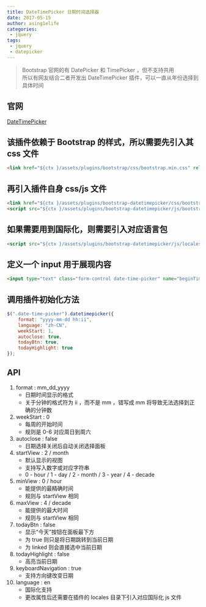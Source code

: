```yaml
---
title: DateTimePicker 日期时间选择器
date: 2017-05-15
author: asing1elife
categories:
 - jquery
tags:
 - jquery
 - datepicker
---
```

> Bootstrap 官网的有 DatePicker 和 TimePicker ，但不支持共用  
> 所以有网友结合二者开发出 DateTimePicker 插件，可以一直从年份选择到具体时间  

## 官网
[DateTimePicker](http://www.bootcss.com/p/bootstrap-datetimepicker/)

## 该插件依赖于 Bootstrap 的样式，所以需要先引入其 css 文件
```html
<link href="${ctx }/assets/plugins/bootstrap/css/bootstrap.min.css" rel="stylesheet" type="text/css">
```

## 再引入插件自身 css/js 文件
```html
<link href="${ctx }/assets/plugins/bootstrap-datetimepicker/css/bootstrap-datetimepicker.css" rel="stylesheet" type="text/css"/>
<script src="${ctx }/assets/plugins/bootstrap-datetimepicker/js/bootstrap-datetimepicker.js" type="text/javascript"></script>
```

## 如果需要用到国际化，则需要引入对应语言包
```html
<script src="${ctx }/assets/plugins/bootstrap-datetimepicker/js/locales/bootstrap-datetimepicker.zh-CN.js" type="text/javascript"></script>
```

## 定义一个 input 用于展现内容
```html
<input type="text" class="form-control date-time-picker" name="beginTime" readonly>
```

## 调用插件初始化方法
```js 
$(".date-time-picker").datetimepicker({
    format: "yyyy-mm-dd hh:ii",
    language: "zh-CN",
    weekStart: 1,
    autoclose: true,
    todayBtn: true,
    todayHighlight: true
});
```

## API
1. format : mm_dd_yyyy
	* 日期时间显示的格式
	* 关于分钟的格式符为 ii ，而不是 mm ，错写成 mm 将导致无法选择到正确的分钟数
2. weekStart : 0
	* 每周的开始时间
	* 规则是 0-6 对应周日到周六
3. autoclose : false
	* 日期选择关闭后自动关闭选择面板
4. startView : 2 / month
	* 默认显示的视图
	* 支持写入数字或对应字符串
	* 0 - hour / 1 - day / 2 - month / 3 - year / 4 - decade
5. minView : 0 / hour
	* 能提供的最精确时间
	* 规则与 startView 相同
6. maxView : 4 / decade
	* 能提供的最大时间
	* 规则与 startView 相同
7. todayBtn : false
	* 显示“今天”按钮在面板最下方
	* 为 true 则只是将日期跳转到当前日期
	* 为 linked 则会直接选中当前日期
8. todayHighlight : false
	* 高亮当前日期
9. keyboardNavigation : true
	* 支持方向键改变日期
10. language : en
	* 国际化支持
	* 更改属性后还需要在插件的 locales 目录下引入对应国际化 js 文件